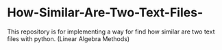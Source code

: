 # How-Similar-Are-Two-Text-Files-
This repository is for implementing a way for find how similar are two text files with python. (Linear Algebra Methods)
